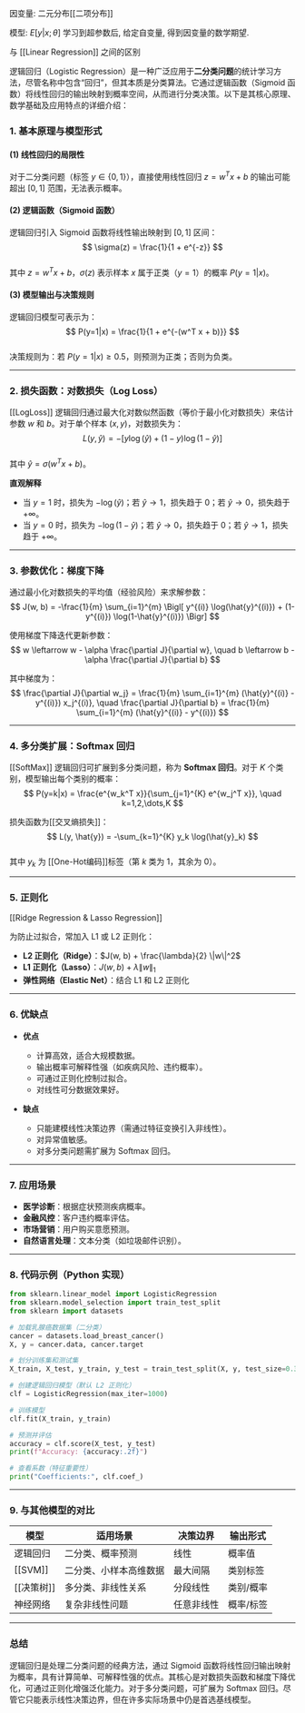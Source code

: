 因变量: 二元分布[[二项分布]]

模型: $E[y|x;\theta]$ 学习到超参数后, 给定自变量, 得到因变量的数学期望.



与 [[Linear Regression]] 之间的区别


逻辑回归（Logistic Regression）是一种广泛应用于**二分类问题**的统计学习方法，尽管名称中包含“回归”，但其本质是分类算法。它通过逻辑函数（Sigmoid 函数）将线性回归的输出映射到概率空间，从而进行分类决策。以下是其核心原理、数学基础及应用特点的详细介绍：

### 1. 基本原理与模型形式

#### (1) 线性回归的局限性  
对于二分类问题（标签 $y \in \{0, 1\}$），直接使用线性回归 $z = w^T x + b$ 的输出可能超出 $[0, 1]$ 范围，无法表示概率。

#### (2) 逻辑函数（Sigmoid 函数）  
逻辑回归引入 Sigmoid 函数将线性输出映射到 $[0, 1]$ 区间：  
$$ \sigma(z) = \frac{1}{1 + e^{-z}} $$  
其中 $z = w^T x + b$，$\sigma(z)$ 表示样本 $x$ 属于正类（$y=1$）的概率 $P(y=1|x)$。

#### (3) 模型输出与决策规则  
逻辑回归模型可表示为：  
$$ P(y=1|x) = \frac{1}{1 + e^{-(w^T x + b)}} $$  
决策规则为：若 $P(y=1|x) \geq 0.5$，则预测为正类；否则为负类。

---

### 2. 损失函数：对数损失（Log Loss）
[[LogLoss]]
逻辑回归通过最大化对数似然函数（等价于最小化对数损失）来估计参数 $w$ 和 $b$。对于单个样本 $(x, y)$，对数损失为：  
$$ L(y, \hat{y}) = -\bigl[ y \log(\hat{y}) + (1-y)\log(1-\hat{y}) \bigr] $$  
其中 $\hat{y} = \sigma(w^T x + b)$。

**直观解释**  
- 当 $y=1$ 时，损失为 $-\log(\hat{y})$；若 $\hat{y} \to 1$，损失趋于 $0$；若 $\hat{y} \to 0$，损失趋于 $+\infty$。  
- 当 $y=0$ 时，损失为 $-\log(1-\hat{y})$；若 $\hat{y} \to 0$，损失趋于 $0$；若 $\hat{y} \to 1$，损失趋于 $+\infty$。

---

### 3. 参数优化：梯度下降

通过最小化对数损失的平均值（经验风险）来求解参数：  
$$ J(w, b) = -\frac{1}{m} \sum_{i=1}^{m} \Bigl[ y^{(i)} \log(\hat{y}^{(i)}) + (1-y^{(i)}) \log(1-\hat{y}^{(i)}) \Bigr] $$  

使用梯度下降迭代更新参数：  
$$ w \leftarrow w - \alpha \frac{\partial J}{\partial w}, \quad b \leftarrow b - \alpha \frac{\partial J}{\partial b} $$  

其中梯度为：  
$$ \frac{\partial J}{\partial w_j} = \frac{1}{m} \sum_{i=1}^{m} (\hat{y}^{(i)} - y^{(i)}) x_j^{(i)}, \quad \frac{\partial J}{\partial b} = \frac{1}{m} \sum_{i=1}^{m} (\hat{y}^{(i)} - y^{(i)}) $$

---

### 4. 多分类扩展：Softmax 回归
[[SoftMax]]
逻辑回归可扩展到多分类问题，称为 **Softmax 回归**。对于 $K$ 个类别，模型输出每个类别的概率：  
$$ P(y=k|x) = \frac{e^{w_k^T x}}{\sum_{j=1}^{K} e^{w_j^T x}}, \quad k=1,2,\dots,K $$  

损失函数为[[交叉熵损失]]：  
$$ L(y, \hat{y}) = -\sum_{k=1}^{K} y_k \log(\hat{y}_k) $$  
其中 $y_k$ 为 [[One-Hot编码]]标签（第 $k$ 类为 1，其余为 0）。

---

### 5. 正则化
[[Ridge Regression & Lasso Regression]]

为防止过拟合，常加入 L1 或 L2 正则化：  
- **L2 正则化（Ridge）**：$J(w, b) + \frac{\lambda}{2} \|w\|^2$  
- **L1 正则化（Lasso）**：$J(w, b) + \lambda \|w\|_1$  
- **弹性网络（Elastic Net）**：结合 L1 和 L2 正则化  

---

### 6. 优缺点

- **优点**  
  - 计算高效，适合大规模数据。  
  - 输出概率可解释性强（如疾病风险、违约概率）。  
  - 可通过正则化控制过拟合。  
  - 对线性可分数据效果好。  

- **缺点**  
  - 只能建模线性决策边界（需通过特征变换引入非线性）。  
  - 对异常值敏感。  
  - 对多分类问题需扩展为 Softmax 回归。  

---

### 7. 应用场景

- **医学诊断**：根据症状预测疾病概率。  
- **金融风控**：客户违约概率评估。  
- **市场营销**：用户购买意愿预测。  
- **自然语言处理**：文本分类（如垃圾邮件识别）。  

---

### 8. 代码示例（Python 实现）

```python
from sklearn.linear_model import LogisticRegression
from sklearn.model_selection import train_test_split
from sklearn import datasets

# 加载乳腺癌数据集（二分类）
cancer = datasets.load_breast_cancer()
X, y = cancer.data, cancer.target

# 划分训练集和测试集
X_train, X_test, y_train, y_test = train_test_split(X, y, test_size=0.3, random_state=42)

# 创建逻辑回归模型（默认 L2 正则化）
clf = LogisticRegression(max_iter=1000)

# 训练模型
clf.fit(X_train, y_train)

# 预测并评估
accuracy = clf.score(X_test, y_test)
print(f"Accuracy: {accuracy:.2f}")

# 查看系数（特征重要性）
print("Coefficients:", clf.coef_)
```

---

### 9. 与其他模型的对比

| 模型      | 适用场景        | 决策边界  | 输出形式  |
| ------- | ----------- | ----- | ----- |
| 逻辑回归    | 二分类、概率预测    | 线性    | 概率值   |
| [[SVM]] | 二分类、小样本高维数据 | 最大间隔  | 类别标签  |
| [[决策树]] | 多分类、非线性关系   | 分段线性  | 类别/概率 |
| 神经网络    | 复杂非线性问题     | 任意非线性 | 概率/标签 |

---

### 总结
逻辑回归是处理二分类问题的经典方法，通过 Sigmoid 函数将线性回归输出映射为概率，具有计算简单、可解释性强的优点。其核心是对数损失函数和梯度下降优化，可通过正则化增强泛化能力。对于多分类问题，可扩展为 Softmax 回归。尽管它只能表示线性决策边界，但在许多实际场景中仍是首选基线模型。

